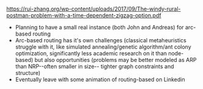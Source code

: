 https://rui-zhang.org/wp-content/uploads/2017/09/The-windy-rural-postman-problem-with-a-time-dependent-zigzag-option.pdf

- Planning to have a small real instance (both John and Andreas) for arc-based routing
- Arc-based routing has it's own challenges (classical metaheuristics struggle with it, like simulated annealing/genetic algorithm/ant colony optimization, significantly less academic research on it than node-based) but also opportunities (problems may be better modeled as ARP than NRP--often smaller in size-- tighter graph constraints and structure)
- Eventually leave with some animation of routing-based on Linkedin
